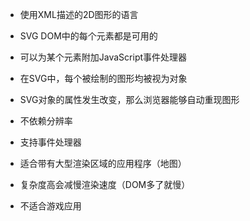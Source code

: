 - 使用XML描述的2D图形的语言
- SVG DOM中的每个元素都是可用的
- 可以为某个元素附加JavaScript事件处理器
- 在SVG中，每个被绘制的图形均被视为对象
- SVG对象的属性发生改变，那么浏览器能够自动重现图形

- 不依赖分辨率
- 支持事件处理器
- 适合带有大型渲染区域的应用程序（地图）
- 复杂度高会减慢渲染速度（DOM多了就慢）
- 不适合游戏应用